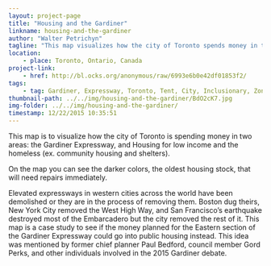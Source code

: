 ```yaml
---
layout: project-page
title: "Housing and the Gardiner"
linkname: housing-and-the-gardiner
author: "Walter Petrichyn"
tagline: "This map visualizes how the city of Toronto spends money in two areas: the Gardiner Expressway, and Housing for low income and the homeless."
location:
    - place: Toronto, Ontario, Canada
project-link:
    - href: http://bl.ocks.org/anonymous/raw/6993e6b0e42df01853f2/
tags:
    - tag: Gardiner, Expressway, Toronto, Tent, City, Inclusionary, Zoning, Frederick, Hybrid, Boulevard
thumbnail-path: ../../img/housing-and-the-gardiner/BdO2cK7.jpg
img-folder: ../../img/housing-and-the-gardiner/
timestamp: 12/22/2015 10:35:51
---
```

This map is to visualize how the city of Toronto is spending money in two areas: the Gardiner Expressway, and Housing for low income and the homeless (ex. community housing and shelters).

On the map you can see the darker colors, the oldest housing stock, that will need repairs immediately.

Elevated expressways in western cities across the world have been demolished or they are in the process of removing them. Boston dug theirs, New York City removed the West High Way, and San Francisco’s earthquake destroyed most of the Embarcadero but the city removed the rest of it. This map is a case study to see if the money planned for the Eastern section of the Gardiner Expressway could go into public housing instead. This idea was mentioned by former chief planner Paul Bedford, council member Gord Perks, and other individuals involved in the 2015 Gardiner debate. 